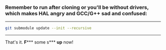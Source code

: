 ### Remember to run after cloning or you'll be without drivers, which makes HAL angry and GCC/G++ sad and confused:
---
```bash
git submodule update --init --recursive
```
---
That's it. **F***** some s*** **up** now!
